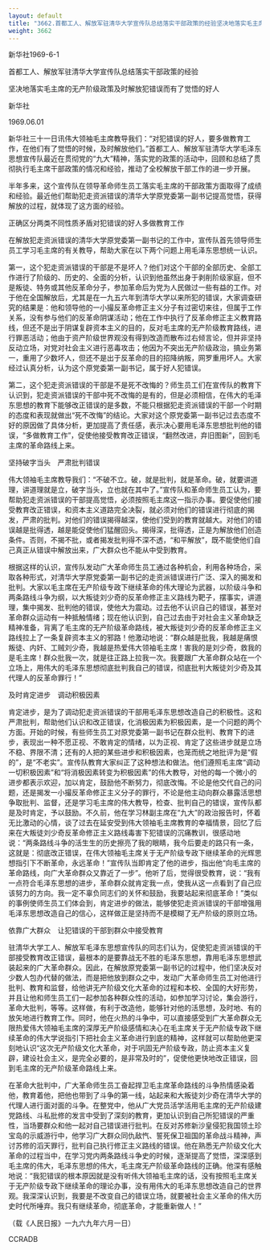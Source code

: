 ```yaml
---
layout: default
title: "3662.首都工人、解放军驻清华大学宣传队总结落实干部政策的经验坚决地落实毛主席的无产阶级政策及时解放犯错误而有了觉悟的好人"
weight: 3662
---
```


新华社1969-6-1

首都工人、解放军驻清华大学宣传队总结落实干部政策的经验

坚决地落实毛主席的无产阶级政策及时解放犯错误而有了觉悟的好人

新华社

1969.06.01

新华社三十一日讯伟大领袖毛主席教导我们：“对犯错误的好人，要多做教育工作，在他们有了觉悟的时候，及时解放他们。”首都工人、解放军驻清华大学毛泽东思想宣传队最近在贯彻党的“九大”精神，落实党的政策的活动中，回顾和总结了贯彻执行毛主席干部政策的情况和经验，推动了全校解放干部工作的进一步开展。

半年多来，这个宣传队在领导革命师生员工落实毛主席的干部政策方面取得了成绩和经验。最近他们帮助犯走资派错误的清华大学原党委第一副书记提高觉悟，获得解放的过程，就体现了这方面的经验。

正确区分两类不同性质矛盾对犯错误的好人多做教育工作

在解放犯走资派错误的清华大学原党委第一副书记的工作中，宣传队首先领导师生员工学习毛主席的有关教导，帮助大家在以下两个问题上用毛泽东思想统一认识。

第一，这个犯走资派错误的干部是不是坏人？他们对这个干部的全部历史、全部工作进行了阶级的、历史的、全面的分析，认识到他虽然出身于剥削阶级家庭，但不是叛徒、特务或其他反革命分子，参加革命后为党为人民做过一些有益的工作。对于他在全国解放后，尤其是在一九五六年到清华大学以来所犯的错误，大家调查研究的结果是：他和领导他的一小撮反革命修正主义分子有过密切来往，但属于工作关系，没有参与他们的反革命阴谋活动；他在工作中执行了反革命修正主义教育路线，但还不是出于阴谋复辟资本主义的目的，反对毛主席的无产阶级教育路线，进行罪恶活动；他由于资产阶级世界观没有得到改造而散布过右倾言论，但并非坚持反动立场，对党对社会主义进行恶毒攻击；他因为不突出无产阶级政治，搞业务第一，重用了少数坏人，但还不是出于反革命的目的招降纳叛，网罗重用坏人。大家经过认真分析，认为这个原党委第一副书记，属于好人犯错误。

第二，这个犯走资派错误的干部是不是死不改悔的？师生员工们在宣传队的教育下认识到，犯走资派错误的干部中死不改悔的是有的，但是必须相信，在伟大的毛泽东思想的教育下能够改正错误的是多数，不能只根据犯走资派错误的干部一个时期的态度和表现就做出“死不改悔”的结论。大家对这个原党委第一副书记过去态度不好的原因做了具体分析，更加提高了责任感，表示决心要用毛泽东思想批判他的错误，“多做教育工作”，促使他接受教育改正错误，“翻然改进，弃旧图新”，回到毛主席的革命路线上来。

坚持破字当头　严肃批判错误

伟大领袖毛主席教导我们：“不破不立。破，就是批判，就是革命。破，就要讲道理，讲道理就是立，破字当头，立也就在其中了。”宣传队和革命师生员工认为，要帮助犯走资派错误的干部提高觉悟，必须按照毛主席这一指示办事。要促使他们接受教育改正错误，和资本主义道路完全决裂，就必须对他们的错误进行彻底的揭发，严肃的批判。对他们的错误揭得越深，使他们受到的教育就越大。对他们的错误越是批得透，越是能促使他们猛醒回头。揭得深，批得透，正是为解放他们创造条件。否则，不揭不批，或者揭发批判得不深不透，“和平解放”，既不能使他们自己真正从错误中解放出来，广大群众也不能从中受到教育。

根据这样的认识，宣传队发动广大革命师生员工通过各种机会，利用各种场合，采取各种形式，对清华大学原党委第一副书记的走资派错误进行广泛、深入的揭发和批判。大家以毛主席在无产阶级专政下继续革命的伟大理论为武器，以阶级斗争和两条路线斗争为纲，以大叛徒刘少奇的反革命修正主义路线为靶子，摆事实，讲道理，集中揭发、批判他的错误，使他大为震动。过去他不认识自己的错误，甚至对革命群众运动有一种抵触情绪；现在他认识到，自己过去由于对社会主义革命缺乏精神准备，背离了毛主席的无产阶级革命路线，被大叛徒刘少奇的反革命修正主义路线拉上了一条复辟资本主义的邪路！他激动地说：“群众越是批我，我越是痛恨叛徒、内奸、工贼刘少奇，我越是热爱伟大领袖毛主席！害我的是刘少奇，救我的是毛主席！群众批我一次，就是往正路上拉我一次。我要跟广大革命群众站在一个立场上，用伟大的毛泽东思想彻底批判我自己的错误，彻底批判大叛徒刘少奇及其代理人的反革命罪行！”

及时肯定进步　调动积极因素

肯定进步，是为了调动犯走资派错误的干部用毛泽东思想改造自己的积极性。这和严肃批判，帮助他们认识和改正错误，化消极因素为积极因素，是一个问题的两个方面。开始的时候，有些师生员工对原党委第一副书记在群众批判、教育下的进步，表现出一种不愿正视、不敢肯定的情绪，以为正视、肯定了这些进步就是立场不稳、界限不清；还有的人把的某些进步和积极因素，也笼而统之地批评为是“假的”，是“不老实”。宣传队教育大家纠正了这种想法和做法。他们遵照毛主席“调动一切积极因素”和“将消极因素转变为积极因素”的伟大教导，对他的每一个微小的进步都表示欢迎，加以肯定，鼓励他不断努力，彻底改悔。不论是他交代自己的问题，还是揭发一小撮反革命修正主义分子的罪行，不论是他主动向群众暴露活思想争取批判、监督，还是学习毛主席的伟大教导，检查、批判自己的错误，宣传队都是及时肯定，予以鼓励。不久前，他在学习林副主席在“九大”的政治报告时，怀着无比激动的心情，谈了过去在延安受到伟大领袖毛主席教育的幸福情景，回忆了后来在大叛徒刘少奇反革命修正主义路线毒害下犯错误的沉痛教训，很感动地说：“两条路线斗争的活生生的历史擦亮了我的眼睛，我今后要走的路只有一条，这就是：彻底改正错误，在伟大领袖毛主席关于无产阶级专政下继续革命的光辉思想指引下不断革命，永远革命！”宣传队当即肯定了他的进步，指出他“向毛主席的革命路线，向广大革命群众又靠近了一步”。他听了后，觉得很受教育，说：“我有一点符合毛泽东思想的进步，革命群众就肯定我一点，使我从这一点看到了自己应该努力的方向。我一定不辜负同志们的关怀和鼓励，我要站起来彻底革命！”类似的事例使师生员工们体会到，肯定进步的做法，能够使犯走资派错误的干部增强用毛泽东思想改造自己的信心，这样做正是坚持而不是模糊了无产阶级的原则立场。

依靠广大群众　让犯错误的干部到群众中接受教育

驻清华大学工人、解放军毛泽东思想宣传队的同志们认为，促使犯走资派错误的干部接受教育改正错误，最根本的是要靠战无不胜的毛泽东思想，靠用毛泽东思想武装起来的广大革命群众。因此，在解放原党委第一副书记的过程中，他们坚决反对少数人包办代替的做法，而是把他放到群众之中，发动广大革命师生员工对他进行批判、教育和监督，给他讲无产阶级文化大革命的过程和本校、全国的大好形势，并且让他和师生员工们一起参加各种群众性的活动，如参加学习讨论，集会游行，革命大批判，等等。这样做，有利于改造他，能够针对他的活思想，及时地、有的放矢地进行教育工作。同时，他在火热的斗争中，可以直接感受到广大革命群众无限热爱伟大领袖毛主席的深厚无产阶级感情和决心在毛主席关于无产阶级专政下继续革命的伟大学说指引下把社会主义革命进行到底的精神，这样就可以帮助他更深刻地认识“这次无产阶级文化大革命，对于巩固无产阶级专政，防止资本主义复辟，建设社会主义，是完全必要的，是非常及时的”，促使他更快地改正错误，回到毛主席的无产阶级革命路线上来。

在革命大批判中，广大革命师生员工奋起捍卫毛主席革命路线的斗争热情感染着他，教育着他，把他也带到了斗争的第一线，站起来和大叛徒刘少奇在清华大学的代理人进行面对面的斗争。在整党中，他从广大党员活学活用毛主席的无产阶级建党路线、斗私批修的发言中受到了深刻的教育，更加认识到自己所犯错误的严重性，当场要群众和他一起对自己错误进行批判。在反对苏修新沙皇侵犯我国领土珍宝岛的示威游行中，他学习广大群众同仇敌忾、誓死保卫祖国的革命战斗精神，声讨苏修的滔天罪行，批判自己执行修正主义路线的错误。他在熟悉无产阶级文化大革命的过程当中，在学习党内两条路线斗争史的时候，逐渐提高了觉悟，深深感到毛主席的伟大，毛泽东思想的伟大，毛主席无产阶级革命路线的正确。他深有感触地说：“我犯错误的根本原因就是没有听伟大领袖毛主席的话，没有按照毛主席关于无产阶级专政下继续革命的理论办事，没有用伟大的毛泽东思想改造自己的世界观。我深深认识到，我要是不改变自己的错误立场，就要被社会主义革命的伟大历史时代所唾弃。我只有继续革命，彻底革命，才能重新做人！”

（载《人民日报》一九六九年六月一日）

CCRADB

